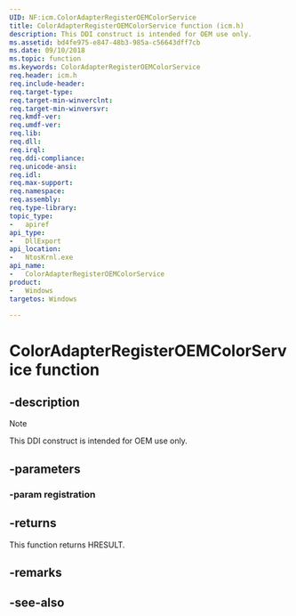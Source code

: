```yaml
---
UID: NF:icm.ColorAdapterRegisterOEMColorService
title: ColorAdapterRegisterOEMColorService function (icm.h)
description: This DDI construct is intended for OEM use only.
ms.assetid: bd4fe975-e847-48b3-985a-c56643dff7cb
ms.date: 09/10/2018
ms.topic: function
ms.keywords: ColorAdapterRegisterOEMColorService
req.header: icm.h
req.include-header:
req.target-type:
req.target-min-winverclnt:
req.target-min-winversvr:
req.kmdf-ver:
req.umdf-ver:
req.lib:
req.dll:
req.irql:
req.ddi-compliance:
req.unicode-ansi:
req.idl:
req.max-support:
req.namespace:
req.assembly:
req.type-library:
topic_type:
-   apiref
api_type:
-   DllExport
api_location:
-   NtosKrnl.exe
api_name:
-   ColorAdapterRegisterOEMColorService
product:
-	Windows
targetos: Windows

---
```


# ColorAdapterRegisterOEMColorService function


## -description

> [!NOTE]
> This DDI construct is intended for OEM use only.

## -parameters

### -param registration


## -returns

This function returns HRESULT.

## -remarks

## -see-also
